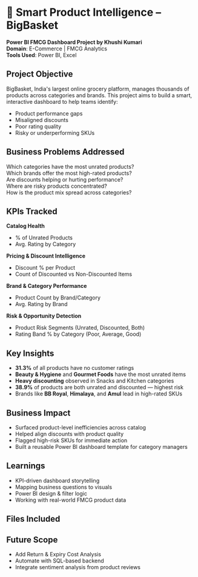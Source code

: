 # 🛒 Smart Product Intelligence – BigBasket

**Power BI FMCG Dashboard Project by Khushi Kumari**  
**Domain**: E-Commerce | FMCG Analytics  
**Tools Used**: Power BI, Excel



##  Project Objective

BigBasket, India's largest online grocery platform, manages thousands of products across categories and brands. This project aims to build a smart, interactive dashboard to help teams identify:

- Product performance gaps  
- Misaligned discounts  
- Poor rating quality  
- Risky or underperforming SKUs



##  Business Problems Addressed

 Which categories have the most unrated products?  
 Which brands offer the most high-rated products?  
 Are discounts helping or hurting performance?  
 Where are risky products concentrated?  
 How is the product mix spread across categories?



##  KPIs Tracked

**Catalog Health**
- % of Unrated Products  
- Avg. Rating by Category  

**Pricing & Discount Intelligence**
- Discount % per Product  
- Count of Discounted vs Non-Discounted Items  

**Brand & Category Performance**
- Product Count by Brand/Category  
- Avg. Rating by Brand  

**Risk & Opportunity Detection**
- Product Risk Segments (Unrated, Discounted, Both)  
- Rating Band % by Category (Poor, Average, Good)



##  Key Insights

- **31.3%** of all products have no customer ratings  
- **Beauty & Hygiene** and **Gourmet Foods** have the most unrated items  
- **Heavy discounting** observed in Snacks and Kitchen categories  
- **38.9%** of products are both unrated and discounted — highest risk  
- Brands like **BB Royal**, **Himalaya**, and **Amul** lead in high-rated SKUs



##  Business Impact

- Surfaced product-level inefficiencies across catalog  
- Helped align discounts with product quality  
- Flagged high-risk SKUs for immediate action  
- Built a reusable Power BI dashboard template for category managers



##  Learnings

- KPI-driven dashboard storytelling  
- Mapping business questions to visuals  
- Power BI design & filter logic  
- Working with real-world FMCG product data



##  Files Included




##  Future Scope

- Add Return & Expiry Cost Analysis  
- Automate with SQL-based backend  
- Integrate sentiment analysis from product reviews
